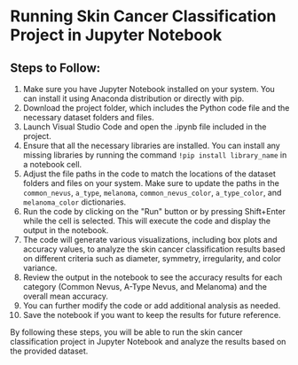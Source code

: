 <html>
<head>
</head>
<body>
<h1>Running Skin Cancer Classification Project in Jupyter Notebook</h1>
<h2>Steps to Follow:</h2>
<ol>
  <li>Make sure you have Jupyter Notebook installed on your system. You can install it using Anaconda distribution or directly with pip.</li>
  <li>Download the project folder, which includes the Python code file and the necessary dataset folders and files.</li>
  <li>Launch Visual Studio Code and open the .ipynb file included in the project.</li>
  <li>Ensure that all the necessary libraries are installed. You can install any missing libraries by running the command <code>!pip install library_name</code> in a notebook cell.</li>
  <li>Adjust the file paths in the code to match the locations of the dataset folders and files on your system. Make sure to update the paths in the <code>common_nevus</code>, <code>a_type</code>, <code>melanoma</code>, <code>common_nevus_color</code>, <code>a_type_color</code>, and <code>melanoma_color</code> dictionaries.</li>
  <li>Run the code by clicking on the "Run" button or by pressing Shift+Enter while the cell is selected. This will execute the code and display the output in the notebook.</li>
  <li>The code will generate various visualizations, including box plots and accuracy values, to analyze the skin cancer classification results based on different criteria such as diameter, symmetry, irregularity, and color variance.</li>
  <li>Review the output in the notebook to see the accuracy results for each category (Common Nevus, A-Type Nevus, and Melanoma) and the overall mean accuracy.</li>
  <li>You can further modify the code or add additional analysis as needed.</li>
  <li>Save the notebook if you want to keep the results for future reference.</li>
</ol>
<p>By following these steps, you will be able to run the skin cancer classification project in Jupyter Notebook and analyze the results based on the provided dataset.</p>
</body>
</html>
